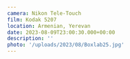```yaml
---
camera: Nikon Tele-Touch
film: Kodak 5207
location: Armenian, Yerevan
date: 2023-08-09T23:00:30.000+00:00
description: ''
photo: '/uploads/2023/08/Boxlab25.jpg'
---
```

